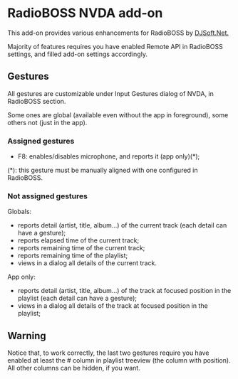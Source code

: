 # RadioBOSS NVDA add-on

This add-on provides various enhancements for RadioBOSS by [DJSoft.Net.][1]

Majority of features requires you have enabled Remote API in RadioBOSS settings, and filled add-on settings accordingly.

## Gestures

All gestures are customizable under Input Gestures dialog of NVDA, in RadioBOSS section.

Some ones are global (available even without the app in foreground), some others not (just in the app).

### Assigned gestures

* F8: enables/disables microphone, and reports it (app only)(*);

(*): this gesture must be manually aligned with one configured in RadioBOSS.

### Not assigned gestures

Globals:

* reports detail (artist, title, album...) of the current track (each detail can have a gesture);
* reports elapsed time of the current track;
* reports remaining time of the current track;
* reports remaining time of the playlist;
* views in a dialog all details of the current track.

App only:

* reports detail (artist, title, album...) of the track at focused position in the playlist (each detail can have a gesture);
* views in a dialog all details of the track at focused position in the playlist;

## Warning

Notice that, to work correctly, the last two gestures require you have enabled at least the # column in playlist treeview (the column with position). All other columns can be hidden, if you want.


[1]: https://www.djsoft.net
